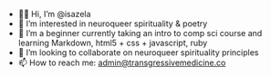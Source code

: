 - 👋🏽 Hi, I’m @isazela
- 👀 I’m interested in neuroqueer spirituality & poetry
- 🌱 I’m a beginner currently taking an intro to comp sci course and learning Markdown, html5 + css + javascript, ruby
- 💞️ I’m looking to collaborate on neuroqueer spirituality principles
- 📫 How to reach me: admin@transgressivemedicine.co
